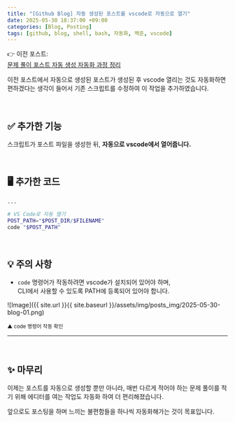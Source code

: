 ```yaml
---
title: "[Github Blog] 자동 생성된 포스트를 vscode로 자동으로 열기"
date: 2025-05-30 18:37:00 +09:00
categories: [Blog, Posting]
tags: [github, blog, shell, bash, 자동화, 백준, vscode]
---
```


👉 이전 포스트:  
[문제 풀이 포스트 자동 생성 자동화 과정 정리](https://juyeoon.github.io/posts/bash-boj-posting-automation/)

이전 포스트에서 자동으로 생성된 포스트가 생성된 후 vscode 열리는 것도 자동화하면 편하겠다는 생각이 들어서 기존 스크립트를 수정하여 이 작업을 추가하였습니다.

<br>

## ✅ 추가한 기능

스크립트가 포스트 파일을 생성한 뒤, **자동으로 vscode에서 열어줍니다.**

<br>

## 🖥 추가한 코드

```bash
...

# VS Code로 자동 열기
POST_PATH="$POST_DIR/$FILENAME"
code "$POST_PATH"

```

<br>

## 💡 주의 사항

- `code` 명령어가 작동하려면 vscode가 설치되어 있어야 하며,  
  CLI에서 사용할 수 있도록 PATH에 등록되어 있어야 합니다.

![Image]({{ site.url }}{{ site.baseurl }}/assets/img/posts_img/2025-05-30-blog-01.png)

<small>▲ code 명령어 작동 확인</small>

---

<br>

## ✨ 마무리

이제는 포스트를 자동으로 생성할 뿐만 아니라, 매번 다르게 적어야 하는 문제 풀이를 적기 위해 에디터를 여는 작업도 자동화 하여 더 편리해졌습니다.

앞으로도 포스팅을 하며 느끼는 불편함들을 하나씩 자동화해가는 것이 목표입니다.

<br>
